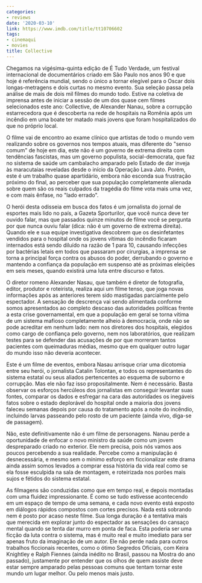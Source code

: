 ```yaml
---
categories:
- reviews
date: '2020-03-10'
link: https://www.imdb.com/title/tt10706602
tags:
- cinemaqui
- movies
title: Collective
---
```


Chegamos na vigésima-quinta edição de É Tudo Verdade, um festival internacional de documentários criado em São Paulo nos anos 90 e que hoje é referência mundial, sendo o único a tornar elegível para o Oscar dois longas-metragens e dois curtas no mesmo evento. Sua seleção passa pela análise de mais de dois mil filmes do mundo todo. Estive na coletiva de imprensa antes de iniciar a sessão de um dos quase cem filmes selecionados este ano: Collective, de Alexander Nanau, sobre a corrupção estarrecedora que é descoberta na rede de hospitais na Romênia após um incêndio em uma boate ter matado mais jovens que foram hospitalizados do que no próprio local.

O filme vai de encontro ao exame clínico que artistas de todo o mundo vem realizando sobre os governos nos tempos atuais, mas diferente do "senso comum" de hoje em dia, este não é um governo de extrema direita com tendências fascistas, mas um governo populista, social-democrata, que faz no sistema de saúde um cambalacho amparado pelo Estado de dar inveja às maracutaias reveladas desde o início da Operação Lava Jato. Porém, este é um trabalho quase apartidário, embora não esconda sua frustração próximo do final, ao perceber que sua população completamente alienada sobre quem são os reais culpados da tragédia do filme vota mais uma vez, e com mais ênfase, no "lado errado".

O herói desta odisseia em busca dos fatos é um jornalista do jornal de esportes mais lido no país, a Gazeta Sporturilor, que você nunca deve ter ouvido falar, mas que passados quinze minutos de filme você se pergunta por que nunca ouviu falar (dica: não é um governo de extrema direita). Quando ele e sua equipe investigativa descobrem que os desinfetantes vendidos para o hospital onde os jovens vítimas do incêndio ficaram internados está sendo diluído na razão de 1 para 10, causando infecções por bactérias letais em todos que passaram por cirurgias, a imprensa se torna a principal força contra os abusos do poder, derrubando o governo e mantendo a confiança da população em suspenso até as próximas eleições em seis meses, quando existirá uma luta entre discurso e fatos.

O diretor romeno Alexander Nasau, que também é diretor de fotografia, editor, produtor e roteirista, realiza aqui um filme tenso, que joga novas informações após as anteriores terem sido mastigadas parcialmente pelo espectador. A sensação de descrença vai sendo alimentada conforme somos apresentados ao completo descaso das autoridades políticas frente a esta crise governamental, em que a população em geral se torna vítima de um sistema mafioso completamente alheio à democracia, onde não se pode acreditar em nenhum lado: nem nos diretores dos hospitais, elegidos como cargo de confiança pelo governo, nem nos laboratórios, que realizam testes para se defender das acusações de por que morreram tantos pacientes com queimaduras médias, mesmo que em qualquer outro lugar do mundo isso não deveria acontecer.

Este é um filme de eventos, embora Nasau arrisque criar uma dicotomia entre seu herói, o jornalista Catalin Tolontan, e todos os representantes do sistema estatal ou seus aliados pertencentes ao esquema de suborno e corrupção. Mas ele não faz isso propositalmente. Nem é necessário. Basta observar os esforços hercúleos dos jornalistas em conseguir levantar suas fontes, comparar os dados e esfregar na cara das autoridades os inegáveis fatos sobre o estado deplorável do hospital onde a maioria dos jovens faleceu semanas depois por causa do tratamento após a noite do incêndio, incluindo larvas passeando pelo rosto de um paciente (ainda vivo, diga-se de passagem).

Não, este definitivamente não é um filme de personagens. Nanau perde a oportunidade de enfocar o novo ministro da saúde como um jovem despreparado criado no exterior. Ele nem precisa, pois nós vamos aos poucos percebendo a sua realidade. Percebe como a manipulação é desnecessária, e mesmo sem o mínimo esforço em ficcionalizar este drama ainda assim somos levados a comprar essa história da vida real como se ela fosse esculpida na sala de montagem, e roteirizada nos porões mais sujos e fétidos do sistema estatal.

As filmagens são conduzidas como que em tempo real, e depois montadas com uma fluidez impressionante. É como se tudo estivesse acontecendo em um espaço de tempo de uma semana, e cada novo evento está exposto em diálogos rápidos compostos com cortes precisos. Nada está sobrando nem é posto por acaso neste filme. Sua longa duração é a tentativa mais que merecida em explorar junto do espectador as sensações do cansaço mental quando se tenta dar murro em ponta de faca. Esta poderia ser uma ficção da luta contra o sistema, mas é muito real e muito imediato para ser apenas fruto da imaginação de um autor. Ele não perde nada para outros trabalhos ficcionais recentes, como o ótimo Segredos Oficiais, com Keira Knightley e Ralph Fiennes (ainda inédito no Brasil, passou na Mostra do ano passado), justamente por entender que os olhos de quem assiste deve estar sempre amparado pelas pessoas comuns que tentam tornar este mundo um lugar melhor. Ou pelo menos mais justo.